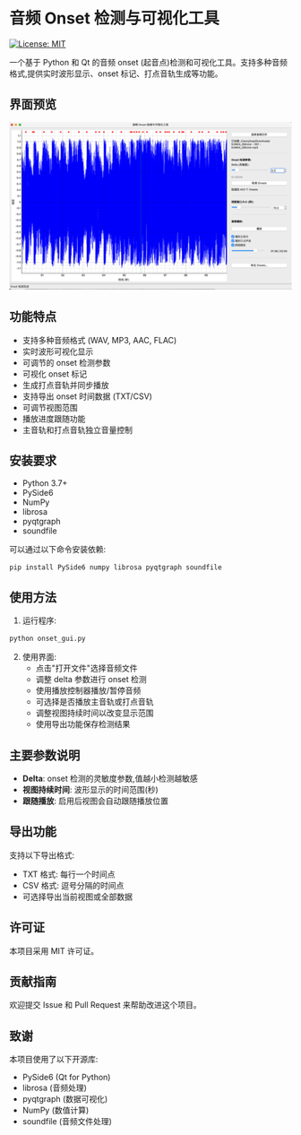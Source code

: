 # 音频 Onset 检测与可视化工具

[![License: MIT](https://img.shields.io/badge/License-MIT-yellow.svg)](https://opensource.org/licenses/MIT)

一个基于 Python 和 Qt 的音频 onset (起音点)检测和可视化工具。支持多种音频格式,提供实时波形显示、onset 标记、打点音轨生成等功能。

## 界面预览

![界面预览](pic/main.png)

## 功能特点

- 支持多种音频格式 (WAV, MP3, AAC, FLAC)
- 实时波形可视化显示
- 可调节的 onset 检测参数
- 可视化 onset 标记
- 生成打点音轨并同步播放
- 支持导出 onset 时间数据 (TXT/CSV)
- 可调节视图范围
- 播放进度跟随功能
- 主音轨和打点音轨独立音量控制

## 安装要求

- Python 3.7+
- PySide6
- NumPy
- librosa
- pyqtgraph
- soundfile

可以通过以下命令安装依赖:

```bash
pip install PySide6 numpy librosa pyqtgraph soundfile
```

## 使用方法

1. 运行程序:
```bash
python onset_gui.py
```

2. 使用界面:
   - 点击"打开文件"选择音频文件
   - 调整 delta 参数进行 onset 检测
   - 使用播放控制器播放/暂停音频
   - 可选择是否播放主音轨或打点音轨
   - 调整视图持续时间以改变显示范围
   - 使用导出功能保存检测结果

## 主要参数说明

- **Delta**: onset 检测的灵敏度参数,值越小检测越敏感
- **视图持续时间**: 波形显示的时间范围(秒)
- **跟随播放**: 启用后视图会自动跟随播放位置

## 导出功能

支持以下导出格式:
- TXT 格式: 每行一个时间点
- CSV 格式: 逗号分隔的时间点
- 可选择导出当前视图或全部数据

## 许可证

本项目采用 MIT 许可证。

## 贡献指南

欢迎提交 Issue 和 Pull Request 来帮助改进这个项目。

## 致谢

本项目使用了以下开源库:
- PySide6 (Qt for Python)
- librosa (音频处理)
- pyqtgraph (数据可视化)
- NumPy (数值计算)
- soundfile (音频文件处理)

